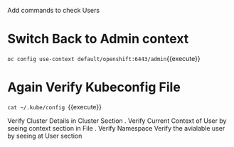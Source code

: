 Add commands to check Users 
# Switch Back to Admin context
`oc config use-context default/openshift:6443/admin`{{execute}}

# Again Verify  Kubeconfig File

`cat ~/.kube/config `{{execute}}

Verify Cluster Details in Cluster Section .
Verify Current Context of User by seeing context section in File . Verify Namespace
Verify the avialable user by seeing at User section
